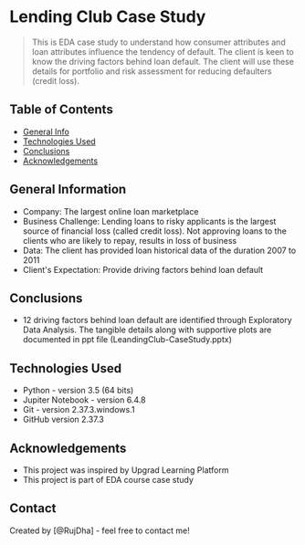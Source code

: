 # Lending Club Case Study
> This is EDA case study to understand how consumer attributes and loan attributes influence the tendency of default. The client is keen to know the driving factors behind loan default. The client will use these details for portfolio and risk assessment for reducing defaulters (credit loss).



## Table of Contents
* [General Info](#general-information)
* [Technologies Used](#technologies-used)
* [Conclusions](#conclusions)
* [Acknowledgements](#acknowledgements)


## General Information
- Company: The largest online loan marketplace
- Business Challenge: Lending loans to risky applicants is the largest source of financial loss (called credit loss). Not approving loans to the clients who are likely to repay, results in loss of business 
- Data: The client has provided loan historical data of the duration 2007 to 2011
- Client's Expectation: Provide driving factors behind loan default


## Conclusions
- 12 driving factors behind loan default are identified through Exploratory Data Analysis. The tangible details along with supportive plots are documented in ppt file (LeandingClub-CaseStudy.pptx)



## Technologies Used
- Python - version 3.5 (64 bits)
- Jupiter Notebook - version 6.4.8
- Git - version 2.37.3.windows.1
- GitHub version 2.37.3


## Acknowledgements
- This project was inspired by Upgrad Learning Platform
- This project is part of EDA course case study


## Contact
Created by [@RujDha] - feel free to contact me!


<!-- ## License -->
<!-- This project is open source  -->
